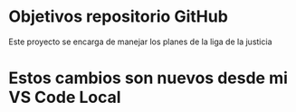 # Objetivos repositorio GitHub

Este proyecto se encarga de manejar los planes de la liga de la justicia


# Estos cambios son nuevos desde mi VS Code Local

